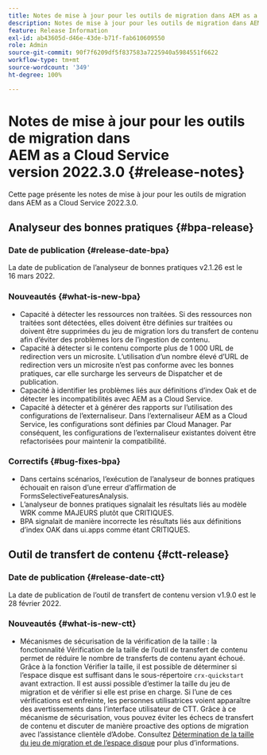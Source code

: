 ```yaml
---
title: Notes de mise à jour pour les outils de migration dans AEM as a Cloud Service version 2022.3.0
description: Notes de mise à jour pour les outils de migration dans AEM as a Cloud Service version 2022.3.0
feature: Release Information
exl-id: ab43605d-d46e-43de-b71f-fab610609550
role: Admin
source-git-commit: 90f7f6209df5f837583a7225940a5984551f6622
workflow-type: tm+mt
source-wordcount: '349'
ht-degree: 100%

---
```


# Notes de mise à jour pour les outils de migration dans AEM as a Cloud Service version 2022.3.0 {#release-notes}

Cette page présente les notes de mise à jour pour les outils de migration dans AEM as a Cloud Service 2022.3.0.

## Analyseur des bonnes pratiques {#bpa-release}

### Date de publication {#release-date-bpa}

La date de publication de l’analyseur de bonnes pratiques v2.1.26 est le 16 mars 2022.

### Nouveautés {#what-is-new-bpa}

* Capacité à détecter les ressources non traitées. Si des ressources non traitées sont détectées, elles doivent être définies sur traitées ou doivent être supprimées du jeu de migration lors du transfert de contenu afin d’éviter des problèmes lors de l’ingestion de contenu.
* Capacité à détecter si le contenu comporte plus de 1 000 URL de redirection vers un microsite. L’utilisation d’un nombre élevé d’URL de redirection vers un microsite n’est pas conforme avec les bonnes pratiques, car elle surcharge les serveurs de Dispatcher et de publication.
* Capacité à identifier les problèmes liés aux définitions d’index Oak et de détecter les incompatibilités avec AEM as a Cloud Service.
* Capacité à détecter et à générer des rapports sur l’utilisation des configurations de l’externaliseur. Dans l’externaliseur AEM as a Cloud Service, les configurations sont définies par Cloud Manager. Par conséquent, les configurations de l’externaliseur existantes doivent être refactorisées pour maintenir la compatibilité.

### Correctifs {#bug-fixes-bpa}

* Dans certains scénarios, l’exécution de l’analyseur de bonnes pratiques échouait en raison d’une erreur d’affirmation de FormsSelectiveFeaturesAnalysis.
* L’analyseur de bonnes pratiques signalait les résultats liés au modèle WRK comme MAJEURS plutôt que CRITIQUES.
* BPA signalait de manière incorrecte les résultats liés aux définitions d’index OAK dans ui.apps comme étant CRITIQUES.

## Outil de transfert de contenu {#ctt-release}

### Date de publication {#release-date-ctt}

La date de publication de l’outil de transfert de contenu version v1.9.0 est le 28 février 2022.

### Nouveautés {#what-is-new-ctt}

* Mécanismes de sécurisation de la vérification de la taille : la fonctionnalité Vérification de la taille de l’outil de transfert de contenu permet de réduire le nombre de transferts de contenu ayant échoué. Grâce à la fonction Vérifier la taille, il est possible de déterminer si l’espace disque est suffisant dans le sous-répertoire `crx-quickstart` avant extraction. Il est aussi possible d’estimer la taille du jeu de migration et de vérifier si elle est prise en charge. Si l’une de ces vérifications est enfreinte, les personnes utilisatrices voient apparaître des avertissements dans l’interface utilisateur de CTT. Grâce à ce mécanisme de sécurisation, vous pouvez éviter les échecs de transfert de contenu et discuter de manière proactive des options de migration avec l’assistance clientèle d’Adobe. Consultez [Détermination de la taille du jeu de migration et de l’espace disque](https://experienceleague.adobe.com/docs/experience-manager-cloud-service/content/migration-journey/cloud-migration/content-transfer-tool/getting-started-content-transfer-tool.html?lang=fr#migration-set-size) pour plus d’informations.
